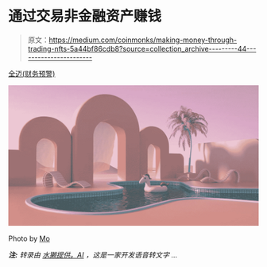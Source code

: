 # 通过交易非金融资产赚钱

> 原文：<https://medium.com/coinmonks/making-money-through-trading-nfts-5a44bf86cdb8?source=collection_archive---------44----------------------->

[全迈(财务预警)](https://www.financiallyalert.com/)

![](img/7f5868cbaea82b5d9018941c0b35a854.png)

Photo by [Mo](https://www.pexels.com/photo/swimming-pool-with-green-palm-trees-8657665/)

***注:*** *转录由* [*水獭提供。AI*](https://otter.ai/referrals/ENKT4EJQ) *，这是一家开发语音转文字* …